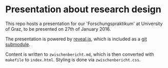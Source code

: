 # Presentation about research design

This repo hosts a presentation for our 'Forschungspraktikum' at University of Graz, to be presented on 27th of January 2016.

The presentation is powered by [reveal.js](https://github.com/hakimel/reveal.js), which is included as a [git submodule](https://git-scm.com/book/en/v2/Git-Tools-Submodules).

Content is written to `zwischenbericht.md`, which is then converted with `makefile` to `index.html`. Styling is done via `zwischenbericht.css`.